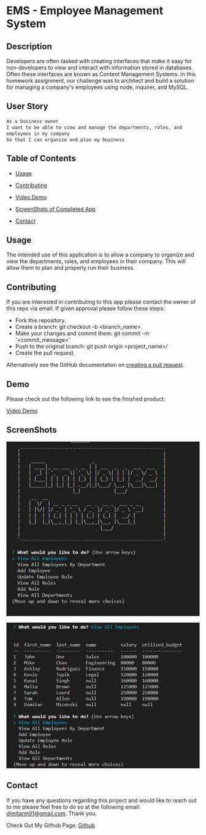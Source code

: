 # EMS - Employee Management System

## Description

Developers are often tasked with creating interfaces that make it easy for non-developers to view and interact with information stored in databases. Often these interfaces are known as Content Management Systems. In this homework assignment, our challenge was to architect and build a solution for managing a company's employees using node, inquirer, and MySQL.

## User Story

```
As a business owner
I want to be able to view and manage the departments, roles, and employees in my company
So that I can organize and plan my business
```

## Table of Contents

* [Usage](#usage)

* [Contributing](#Contributing)

* [Video Demo](#demo)

* [ScreenShots of Completed App](#screenshots)

* [Contact](#contact)

## Usage

The intended use of this application is to allow a company to organize and view the departments, roles, and employees in their company. This will allow them to plan and properly run their business. 

## Contributing

If you are interested in contributing to this app please contact the owner of this repo via email. If given approval please follow these steps:

* Fork this repository.
* Create a branch: git checkout -b <branch_name>.
* Make your changes and commit them: git commit -m '<commit_message>'
* Push to the original branch: git push origin <project_name>/<location>
* Create the pull request.

Alternatively see the GitHub documentation on [creating a pull request](https://docs.github.com/en/free-pro-team@latest/github/collaborating-with-issues-and-pull-requests/creating-a-pull-request).

## Demo

Please check out the following link to see the finished product:

[Video Demo](https://drive.google.com/file/d/1fBvA8dVB_5-XbUidj7Yn5jm1TRRrw9pP/view)

## ScreenShots

![First Prompt](assets/images/FirstPrompt.png)

![View Employees](assets/images/ViewEmployees.png)

## Contact
If you have any questions regarding this project and would like to reach out to me please feel free to do so at the following email: dimitarm01@gmail.com. Thank you.

Check Out My Github Page:
[Github](https://github.com/dspark8916)